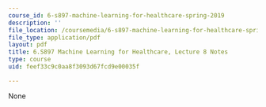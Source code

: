 ```yaml
---
course_id: 6-s897-machine-learning-for-healthcare-spring-2019
description: ''
file_location: /coursemedia/6-s897-machine-learning-for-healthcare-spring-2019/feef33c9c0aa8f3093d67fcd9e00035f_MIT6_S897S19_lec8note.pdf
file_type: application/pdf
layout: pdf
title: 6.S897 Machine Learning for Healthcare, Lecture 8 Notes
type: course
uid: feef33c9c0aa8f3093d67fcd9e00035f

---
```

None